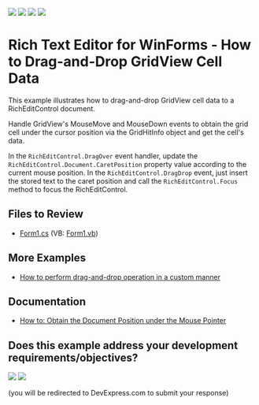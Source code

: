 <!-- default badges list -->
![](https://img.shields.io/endpoint?url=https://codecentral.devexpress.com/api/v1/VersionRange/128610032/19.2.3%2B)
[![](https://img.shields.io/badge/Open_in_DevExpress_Support_Center-FF7200?style=flat-square&logo=DevExpress&logoColor=white)](https://supportcenter.devexpress.com/ticket/details/T267756)
[![](https://img.shields.io/badge/📖_How_to_use_DevExpress_Examples-e9f6fc?style=flat-square)](https://docs.devexpress.com/GeneralInformation/403183)
[![](https://img.shields.io/badge/💬_Leave_Feedback-feecdd?style=flat-square)](#does-this-example-address-your-development-requirementsobjectives)
<!-- default badges end -->

# Rich Text Editor for WinForms - How to Drag-and-Drop GridView Cell Data

This example illustrates how to drag-and-drop GridView cell data to a RichEditControl document.

Handle GridView's MouseMove and MouseDown events to obtain the grid cell under the cursor position via the GridHitInfo object and get the cell's data.

In the `RichEditControl.DragOver` event handler, update the `RichEditControl.Document.CaretPosition` property value according to the current mouse position. In the `RichEditControl.DragDrop` event, just insert the stored text to the caret position and call the `RichEditControl.Focus` method to focus the RichEditControl.

## Files to Review

* [Form1.cs](./CS/DragDropExample/Form1.cs) (VB: [Form1.vb](./VB/DragDropExample/Form1.vb))

## More Examples

* [How to perform drag-and-drop operation in a custom manner](https://www.devexpress.com/Support/Center/Example/Details/E2943)

## Documentation

* [How to: Obtain the Document Position under the Mouse Pointer](https://docs.devexpress.com/WindowsForms/6012/controls-and-libraries/rich-text-editor/examples/text/how-to-obtain-the-document-position-under-the-mouse-pointer)
<!-- feedback -->
## Does this example address your development requirements/objectives?

[<img src="https://www.devexpress.com/support/examples/i/yes-button.svg"/>](https://www.devexpress.com/support/examples/survey.xml?utm_source=github&utm_campaign=winforms-richedit-rich-drag-and-drop-gridview-cell-data&~~~was_helpful=yes) [<img src="https://www.devexpress.com/support/examples/i/no-button.svg"/>](https://www.devexpress.com/support/examples/survey.xml?utm_source=github&utm_campaign=winforms-richedit-rich-drag-and-drop-gridview-cell-data&~~~was_helpful=no)

(you will be redirected to DevExpress.com to submit your response)
<!-- feedback end -->
